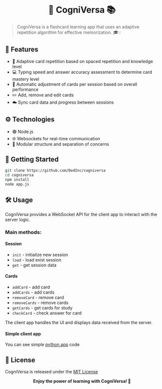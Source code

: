 
<h1 align="center">🧠 CogniVersa 📚</h1>

> CogniVersa is a flashcard learning app that uses an adaptive repetition algorithm for effective memorization. 🎓💡

## 🌟 Features

- 🔁 Adaptive card repetition based on spaced repetition and knowledge level
- 💻 Typing speed and answer accuracy assessment to determine card mastery level
- 🔧 Automatic adjustment of cards per session based on overall performance  
- ✏️ Add, remove and edit cards
- ☁️ Sync card data and progress between sessions

## ⚙️ Technologies

- 🟢 Node.js 
- 🌐 Websockets for real-time communication 
- 🧩 Modular structure and separation of concerns

## 🚀 Getting Started

```bash
git clone https://github.com/DedInc/cogniversa
cd cogniversa
npm install
node app.js
```

## 🛠️ Usage

CogniVersa provides a WebSocket API for the client app to interact with the server logic.

<h3>Main methods:</h3>
<h4> Session</h4>

- `init` - initialize new session
- `load` - load exist session
- `get` - get session data

<h4> Cards</h4>

- `addCard` - add card
- `addCards` - add cards
- `removeCard` - remove card
- `removeCards` - remove cards
- `getCards` - get cards for study
- `checkCard` - check answer for card

The client app handles the UI and displays data received from the server.

<h4> Simple client app</h4>
You can see simple <a href = "blob/main/examples/simple_app.py">python app</a> code

## 📝 License

CogniVersa is released under the [MIT License](LICENSE)

<div align="center">
  <b>Enjoy the power of learning with CogniVersa! 🚀</b>
</div>